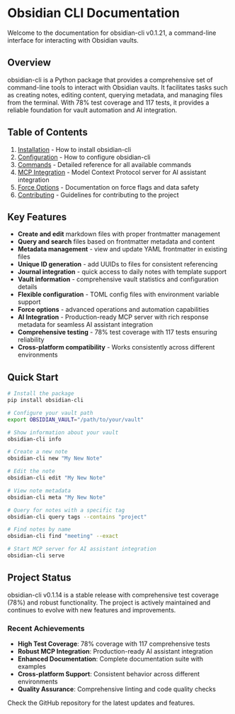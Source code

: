 # Obsidian CLI Documentation

Welcome to the documentation for obsidian-cli v0.1.21, a command-line interface for interacting with
Obsidian vaults.

## Overview

obsidian-cli is a Python package that provides a comprehensive set of command-line tools to interact
with Obsidian vaults. It facilitates tasks such as creating notes, editing content, querying
metadata, and managing files from the terminal. With 78% test coverage and 117 tests, it provides a
reliable foundation for vault automation and AI integration.

## Table of Contents

1. [Installation](installation.md) - How to install obsidian-cli
2. [Configuration](configuration.md) - How to configure obsidian-cli
3. [Commands](commands.md) - Detailed reference for all available commands
4. [MCP Integration](mcp-integration.md) - Model Context Protocol server for AI assistant
   integration
5. [Force Options](force-options.md) - Documentation on force flags and data safety
6. [Contributing](contributing.md) - Guidelines for contributing to the project

## Key Features

- **Create and edit** markdown files with proper frontmatter management
- **Query and search** files based on frontmatter metadata and content
- **Metadata management** - view and update YAML frontmatter in existing files
- **Unique ID generation** - add UUIDs to files for consistent referencing
- **Journal integration** - quick access to daily notes with template support
- **Vault information** - comprehensive vault statistics and configuration details
- **Flexible configuration** - TOML config files with environment variable support
- **Force options** - advanced operations and automation capabilities
- **AI Integration** - Production-ready MCP server with rich response metadata for seamless AI assistant integration
- **Comprehensive testing** - 78% test coverage with 117 tests ensuring reliability
- **Cross-platform compatibility** - Works consistently across different environments

## Quick Start

```bash
# Install the package
pip install obsidian-cli

# Configure your vault path
export OBSIDIAN_VAULT="/path/to/your/vault"

# Show information about your vault
obsidian-cli info

# Create a new note
obsidian-cli new "My New Note"

# Edit the note
obsidian-cli edit "My New Note"

# View note metadata
obsidian-cli meta "My New Note"

# Query for notes with a specific tag
obsidian-cli query tags --contains "project"

# Find notes by name
obsidian-cli find "meeting" --exact

# Start MCP server for AI assistant integration
obsidian-cli serve
```

## Project Status

obsidian-cli v0.1.14 is a stable release with comprehensive test coverage (78%) and robust
functionality. The project is actively maintained and continues to evolve with new features and
improvements.

### Recent Achievements

- **High Test Coverage**: 78% coverage with 117 comprehensive tests
- **Robust MCP Integration**: Production-ready AI assistant integration
- **Enhanced Documentation**: Complete documentation suite with examples
- **Cross-platform Support**: Consistent behavior across different environments
- **Quality Assurance**: Comprehensive linting and code quality checks

Check the GitHub repository for the latest updates and features.

